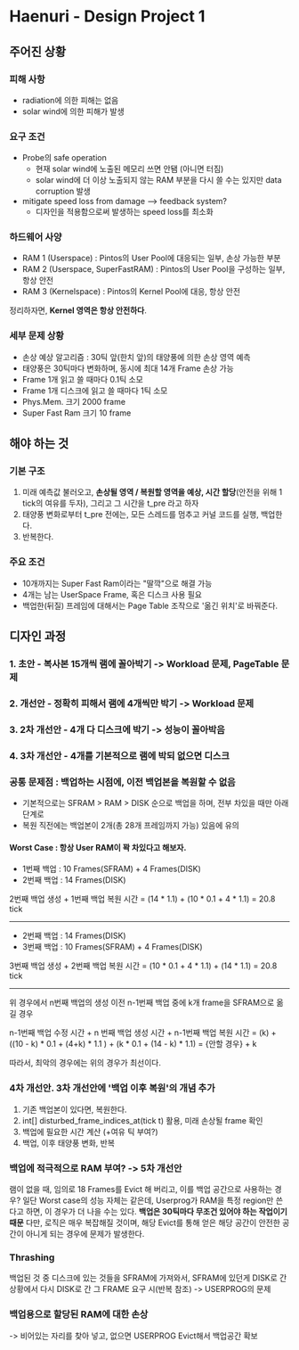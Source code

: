 # Haenuri - Design Project 1

## 주어진 상황
### 피해 사항
- radiation에 의한 피해는 없음
- solar wind에 의한 피해가 발생

### 요구 조건
- Probe의 safe operation
    - 현재 solar wind에 노출된 메모리 쓰면 안됌 (아니면 터짐)
    - solar wind에 더 이상 노출되지 않는 RAM 부분을 다시 쓸 수는 있지만 data corruption 발생
- mitigate speed loss from damage --> feedback system?
    - 디자인을 적용함으로써 발생하는 speed loss를 최소화

### 하드웨어 사양
- RAM 1 (Userspace) : Pintos의 User Pool에 대응되는 일부, 손상 가능한 부분
- RAM 2 (Userspace, SuperFastRAM) : Pintos의 User Pool을 구성하는 일부, 항상 안전
- RAM 3 (Kernelspace) : Pintos의 Kernel Pool에 대응, 항상 안전

정리하자면, <b>Kernel 영역은 항상 안전하다</b>.

### 세부 문제 상황
- 손상 예상 알고리즘 : 30틱 앞(한치 앞)의 태양풍에 의한 손상 영역 예측
- 태양풍은 30틱마다 변화하며, 동시에 최대 14개 Frame 손상 가능
- Frame 1개 읽고 쓸 때마다 0.1틱 소모
- Frame 1개 디스크에 읽고 쓸 때마다 1틱 소모
- Phys.Mem. 크기 2000 frame
- Super Fast Ram 크기 10 frame

## 해야 하는 것
### 기본 구조
1. 미래 예측값 불러오고, <b>손상될 영역 / 복원할 영역을 예상, 시간 할당</b>(안전을 위해 1 tick의 여유를 두자), 그리고 그 시간을 t_pre 라고 하자
2. 태양풍 변화로부터 t_pre 전에는, 모든 스레드를 멈추고 커널 코드를 실행, 백업한다.
3. 반복한다.

### 주요 조건
- 10개까지는 Super Fast Ram이라는 "딸깍"으로 해결 가능
- 4개는 남는 UserSpace Frame, 혹은 디스크 사용 필요
- 백업한(뒤질) 프레임에 대해서는 Page Table 조작으로 '옮긴 위치'로 바꿔준다.

## 디자인 과정
### 1. 초안 - 복사본 15개씩 램에 꼴아박기 -> Workload 문제, PageTable 문제
### 2. 개선안 - 정확히 피해서 램에 4개씩만 박기 -> Workload 문제
### 3. 2차 개선안 - 4개 다 디스크에 박기 -> 성능이 꼴아박음
### 4. 3차 개선안 - 4개를 기본적으로 램에 박되 없으면 디스크

### 공통 문제점 : 백업하는 시점에, 이전 백업본을 복원할 수 없음
- 기본적으로는 SFRAM > RAM > DISK 순으로 백업을 하며, 전부 차있을 때만 아래 단계로
- 복원 직전에는 백업본이 2개(총 28개 프레임까지 가능) 있음에 유의

#### Worst Case : 항상 User RAM이 꽉 차있다고 해보자.
- 1번째 백업 : 10 Frames(SFRAM) + 4 Frames(DISK)
- 2번째 백업 : 14 Frames(DISK)

2번째 백업 생성 + 1번째 백업 복원 시간 = (14 * 1.1) + (10 * 0.1 + 4 * 1.1) = 20.8 tick

----

- 2번째 백업 : 14 Frames(DISK)
- 3번째 백업 : 10 Frames(SFRAM) + 4 Frames(DISK)

3번째 백업 생성 + 2번째 백업 복원 시간 = (10 * 0.1 + 4 * 1.1) + (14 * 1.1) = 20.8 tick

----

위 경우에서 n번째 백업의 생성 이전 n-1번째 백업 중에 k개 frame을 SFRAM으로 옮길 경우

n-1번째 백업 수정 시간 + n 번째 백업 생성 시간 + n-1번째 백업 복원 시간
= (k) + ((10 - k) * 0.1 + (4+k) * 1.1 ) + (k * 0.1 + (14 - k) * 1.1)
= {안할 경우} + k

따라서, 최악의 경우에는 위의 경우가 최선이다.

### 4차 개선안. 3차 개선안에 '백업 이후 복원'의 개념 추가
1. 기존 백업본이 있다면, 복원한다.
2. int[] disturbed_frame_indices_at(tick t) 활용, 미래 손상될 frame 확인
3. 백업에 필요한 시간 계산 (+여유 틱 부여?)
4. 백업, 이후 태양풍 변화, 반복

### 백업에 적극적으로 RAM 부여? -> 5차 개선안
램이 없을 때, 임의로 18 Frames를 Evict 해 버리고, 이를 백업 공간으로 사용하는 경우?
일단 Worst case의 성능 자체는 같은데, Userprog가 RAM을 특정 region만 쓴다고 하면, 이 경우가 더 나을 수는 있다. 
<b>백업은 30틱마다 무조건 있어야 하는 작업이기 때문</b>
다만, 로직은 매우 복잡해질 것이며, 해당 Evict를 통해 얻은 해당 공간이 안전한 공간이 아니게 되는 경우에 문제가 발생한다.

### Thrashing
백업된 것 중 디스크에 있는 것들을 SFRAM에 가져와서, SFRAM에 있던게 DISK로 간 상황에서 다시 DISK로 간 그 FRAME 요구 시(반복 참조)
-> USERPROG의 문제

### 백업용으로 할당된 RAM에 대한 손상
-> 비어있는 자리를 찾아 넣고, 없으면 USERPROG Evict해서 백업공간 확보